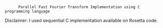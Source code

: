           Parallel Fast Fourier Transform Implementation using C programming language
          
Disclaimer: I used sequential C implementation available on Rosetta code.

